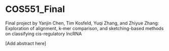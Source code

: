 # COS551_Final
Final project by Yanjin Chen, Tim Kosfeld, Yuqi Zhang, and Zhiyue Zhang: Exploration of alignment, k-mer comparison, and sketching-based methods on classifying cis-regulatory lncRNA

[Add abstract here]
